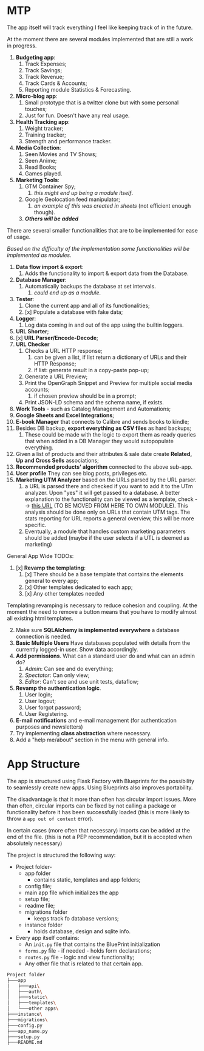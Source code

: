 # MTP

The app itself will track everything I feel like keeping track of in the future.

At the moment there are several modules implemented that are still a work in progress.
1. **Budgeting app**:
   1. Track Expenses;
   2. Track Savings;
   3. Track Revenue;
   4. Track Cards & Accounts;
   5. Reporting module Statistics & Forecasting.
2. **Micro-blog app**:
   1. Small prototype that is a twitter clone but with some personal touches;
   2. Just for fun. Doesn't have any real usage.
3. **Health Tracking app**:
   1. Weight tracker;
   2. Training tracker;
   3. Strength and performance tracker.
4. **Media Collection**:
   1. Seen Movies and TV Shows;
   2. Seen Anime;
   3. Read Books;
   4. Games played.
5. **Marketing Tools**:
   1. GTM Container Spy;
      1. _this might end up being a module itself_.
   2. Google Geolocation feed manipulator;
      1. _an example of this was created in sheets_ (not efficient enough though).
   3. ***Others will be added***

There are several smaller functionalities that are to be implemented for ease of usage.

_Based on the difficulty of the implementation some functionalities will be implemented as modules._
1. **Data flow import & export**:
   1. Adds the functionality to import & export data from the Database.
2. **Database Manager**:
   1. Automatically backups the database at set intervals.
      1. _could end up as a module_.
3. **Tester**:
   1. Clone the current app and all of its functionalities;
   2. [x] Populate a database with fake data;
4. **Logger**:
   1. Log data coming in and out of the app using the builtin loggers.
5. **URL Shorter**;
6. [x] **URL Parser/Encode-Decode**;
7. **URL Checker**
   1. Checks a URL HTTP response;
      1. can be given a list, if list return a dictionary of URLs and their HTTP Response;
      2. if list: generate result in a copy-paste pop-up;
   2. Generate a URL Preview;
   3. Print the OpenGraph Snippet and Preview for multiple social media accounts;
      1. if chosen preview should be in a prompt;
   4. Print JSON-LD schema and the schema name, if exists.
8. **Work Tools** - such as Catalog Management and Automations;
9. **Google Sheets and Excel Integrations**;
10. **E-book Manager** that connects to Calibre and sends books to kindle;
11. Besides DB backup, **export everything as CSV files** as hard backups;
    1. These could be made with the logic to export them as ready queries that when added in a DB Manager they would autopopulate everything.
12. Given a list of products and their attributes & sale date create **Related, Up and Cross Sells** associations;
13. **Recommended products' algorithm** connected to the above sub-app.
14. **User profile** They can see blog posts, privileges etc.
15. **Marketing UTM Analyzer** based on the URLs parsed by the URL parser.
    1. a URL is parsed there and checked if you want to add it to the UTm analyzer. Upon "yes" it will get passed to a database.
    A better explanation to the functionality can be viewed as a template, check --> [this URL](http://127.0.0.1:5000/analytics/utm-analyzer-template) (TO BE MOVED FROM HERE TO OWN MODULE).
    This analysis should be done only on URLs that contain UTM tags. The stats reporting for URL reports a general overview, this will be more specific.
    2. Eventually, a module that handles custom marketing parameters should be added (maybe if the user selects if a UTL is deemed as marketing)

General App Wide TODOs:
1. [x] **Revamp the templating**:
   1. [x] There should be a base template that contains the elements general to every app;
   2. [x] Other templates dedicated to each app;
   3. [x] Any other templates needed

Templating revamping is necessary to reduce cohesion and coupling. At the moment
the need to remove a button means that you have to modify almost all existing html templates.

2. Make sure **SQLAlchemy is implemented everywhere** a database connection is needed.
3. **Basic Multiple Users** Have databases populated with details from the currently logged-in user. Show data accordingly.
4. **Add permissions**. What can a standard user do and what can an admin do?
   1. _Admin_: Can see and do everything;
   2. _Spectator_: Can only view;
   3. _Editor_: Can't see and use unit tests, dataflow;
5. **Revamp the authentication logic**.
   1. User login;
   2. User logout;
   3. User forgot password;
   4. User Registering.
6. **E-mail notifications** and e-mail management (for authentication purposes and newsletters)
7. Try implementing **class abstraction** where necessary.
8. Add a "help me/about" section in the menu with general info.


# App Structure

The app is structured using Flask Factory with Blueprints for the possibility to seamlessly create new apps.
Using Blueprints also improves portability. 

The disadvantage is that it more than often has circular import issues.
More than often, circular imports can be fixed by not calling a package or functionality before it has been successfully loaded
(this is more likely to throw a `app out of context` error).

In certain cases (more often that necessary) imports can be added at the end of the file.
(this is not a PEP recommendation, but it is accepted when absolutely necessary)

The project is structured the following way:
* Project folder-
  * app folder
    * contains static, templates and app folders;
  * config file;
  * main app file which initializes the app
  * setup file;
  * readme file;
  * migrations folder
    * keeps track fo database versions;
  * instance folder
    * holds database, design and sqlite info.
* Every app itself contains:
  * An `init.py` file that contains the BluePrint initialization
  * `forms.py` file - if needed - holds form declarations;
  * `routes.py` file - logic and view functionality;
  * Any other file that is related to that certain app.
  
```bash
Project folder
├───app
│   ├───api\
│   ├───auth\
│   ├───static\
│   ├───templates\
│   └───other apps\
├───instance\
├───migrations\
├───config.py
├───app_name.py
├───setup.py
├───README.md
```